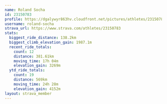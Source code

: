 ```yaml
---
name: Roland Socha
id: 23150783
profile: https://dgalywyr863hv.cloudfront.net/pictures/athletes/23150783/14745672/4/large.jpg
username: roland-socha
strava_url: https://www.strava.com/athletes/23150783
stats:
  biggest_ride_distance: 138.2km
  biggest_climb_elevation_gain: 1987.1m
  recent_ride_totals:
    count: 12
    distance: 381.61km
    moving_time: 17h 04m
    elevation_gain: 3269m
  ytd_ride_totals:
    count: 19
    distance: 569km
    moving_time: 24h 28m
    elevation_gain: 4152m
layout: strava_member
--- 
```

